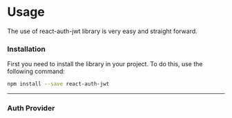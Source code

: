 # Usage

The use of react-auth-jwt library is very easy and straight forward.

### Installation
First you need to install the library in your project. To do this, use the following command:
```bash
npm install --save react-auth-jwt
```
---

### Auth Provider
